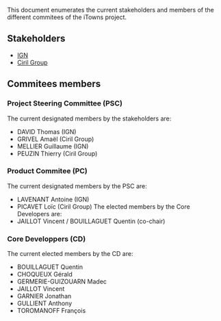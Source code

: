 This document enumerates the current stakeholders and members of the different commitees of the iTowns project.

## Stakeholders
- [IGN](https://www.ign.fr/)
- [Ciril Group](https://www.cirilgroup.com/)

## Commitees members
### Project Steering Committee (PSC)
The current designated members by the stakeholders are:
- DAVID Thomas (IGN)
- GRIVEL Amaël (Ciril Group)
- MELLIER Guillaume (IGN)
- PEUZIN Thierry (Ciril Group)

### Product Commitee (PC)
The current designated members by the PSC are:
- LAVENANT Antoine (IGN)
- PICAVET Loïc (Ciril Group)
The elected members by the Core Developers are:
- JAILLOT Vincent / BOUILLAGUET Quentin (co-chair)

### Core Developpers (CD)
The current elected members by the CD are:
- BOUILLAGUET Quentin
- CHOQUEUX Gérald
- GERMERIE-GUIZOUARN Madec
- JAILLOT Vincent
- GARNIER Jonathan
- GULLIENT Anthony
- TOROMANOFF François
